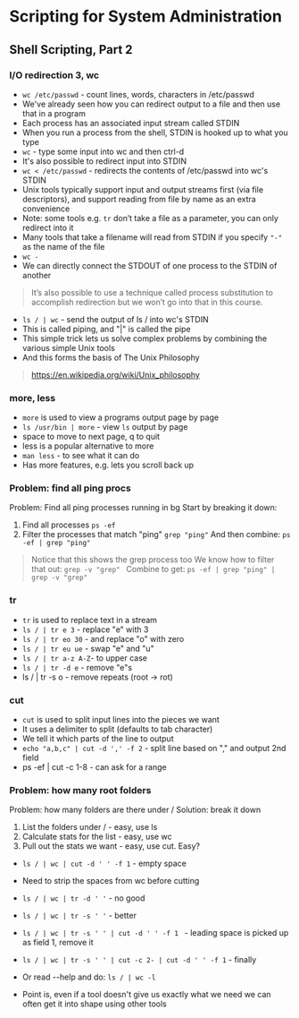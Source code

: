 # Scripting for System Administration

## Shell Scripting, Part 2

### I/O redirection 3, wc
* `wc /etc/passwd` - count lines, words, characters in /etc/passwd 
* We've already seen how you can redirect output to a file and then use that in a program 
* Each process has an associated input stream called STDIN
* When you run a process from the shell, STDIN is hooked up to what you type 
* `wc` - type some input into wc and then ctrl-d 
* It's also possible to redirect input into STDIN 
* `wc < /etc/passwd` - redirects the contents of /etc/passwd into wc's STDIN
* Unix tools typically support input and output streams first (via file descriptors), and support reading from file by name as an extra convenience 
* Note: some tools e.g. `tr` don’t take a file as a parameter, you can only redirect into it 
* Many tools that take a filename will read from STDIN if you specify `"-"` as the name of the file 
* `wc -`
* We can directly connect the STDOUT of one process to the STDIN of another 
> It’s also possible to use a technique called process substitution to accomplish redirection but we won’t go into that in this course. 
* `ls / | wc` - send the output of ls / into wc's STDIN 
* This is called piping, and "|" is called the pipe 
* This simple trick lets us solve complex problems by combining the various simple Unix tools 
* And this forms the basis of The Unix Philosophy
> https://en.wikipedia.org/wiki/Unix_philosophy

### more, less

* `more` is used to view a programs output page by page 
* `ls /usr/bin | more` - view `ls` output by page 
* space to move to next page, q to quit 
* less is a popular alternative to more 
* `man less` - to see what it can do 
* Has more features, e.g. lets you scroll back up

### Problem: find all ping procs
Problem: Find all ping processes running in bg 
Start by breaking it down: 
1. Find all processes
 `ps -ef`
2. Filter the processes that match "ping"
 `grep "ping"`
And then combine: 
 `ps -ef | grep "ping"`
> Notice that this shows the grep process too 
> We know how to filter that out: `grep -v "grep" `
Combine to get:
 `ps -ef | grep "ping" | grep -v "grep"`

### tr

* `tr` is used to replace text in a stream 
* `ls / | tr e 3`    - replace "e" with 3 
* `ls / | tr eo 30`  - and replace "o" with zero 
* `ls / | tr eu ue`  - swap "e" and "u" 
* `ls / | tr a-z A-Z`- to upper case 
* `ls / | tr -d e`   - remove "e"s 
* ls / | tr -s o     - remove repeats (root -> rot)

### cut

* `cut` is used to split input lines into the pieces we want 
* It uses a delimiter to split (defaults to tab character) 
* We tell it which parts of the line to output 
* `echo "a,b,c" | cut -d ',' -f 2` - split line based on "," and output 2nd field 
* ps -ef | cut -c 1-8 - can ask for a range

### Problem: how many root folders

Problem: how many folders are there under / 
Solution: break it down 
1. List the folders under / - easy, use ls 
2. Calculate stats for the list - easy, use wc 
3. Pull out the stats we want - easy, use cut. Easy?

* `ls / | wc | cut -d ' ' -f 1` - empty space 
* Need to strip the spaces from wc before cutting 
* `ls / | wc | tr -d ' '` - no good 
* `ls / | wc | tr -s ' '` - better 
* `ls / | wc | tr -s ' ' | cut -d ' ' -f 1 ` - leading space is picked up as field 1, remove it 
* `ls / | wc | tr -s ' ' | cut -c 2- | cut -d ' ' -f 1` - finally

* Or read --help and do: `ls / | wc -l`
* Point is, even if a tool doesn't give us exactly what we  need we can often get it into shape using other tools

